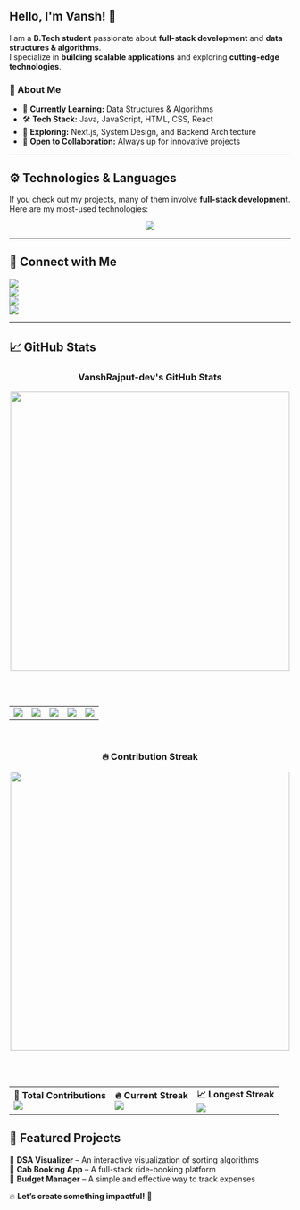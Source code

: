 <!-- Banner Section -->
 
## **Hello, I'm Vansh!** 👋  

I am a **B.Tech student** passionate about **full-stack development** and **data structures & algorithms**.  
I specialize in **building scalable applications** and exploring **cutting-edge technologies**.  

### **🔹 About Me**  
- 🎯 **Currently Learning:** Data Structures & Algorithms  
- 🛠️ **Tech Stack:** Java, JavaScript, HTML, CSS, React  
- 🚀 **Exploring:** Next.js, System Design, and Backend Architecture  
- 🤝 **Open to Collaboration:** Always up for innovative projects  

---

## **⚙️ Technologies & Languages**  

If you check out my projects, many of them involve **full-stack development**. Here are my most-used technologies:  

<p align="center">
  <img src="https://github-readme-stats.vercel.app/api/top-langs/?username=VanshRajput-dev&layout=compact&theme=dark" />
</p>

---

## **💼 Connect with Me**  

<p align="left">
  <a href="https://www.instagram.com/vanshrajputxd/">
    <img src="https://img.shields.io/badge/Instagram-222222?style=for-the-badge&logo=instagram&logoColor=white" />
  </a>
  <br>
  <a href="https://x.com/Vansh_Rajput_1">
    <img src="https://img.shields.io/badge/X-222222?style=for-the-badge&logo=x&logoColor=white" />
  </a>
  <br>
  <a href="https://www.linkedin.com/in/vansh-rajput-95348a270/">
    <img src="https://img.shields.io/badge/LinkedIn-222222?style=for-the-badge&logo=linkedin&logoColor=white" />
  </a>
  <br>
  <a href="mailto:vr7404560@gmail.com">
    <img src="https://img.shields.io/badge/Email-222222?style=for-the-badge&logo=gmail&logoColor=white" />
  </a>
</p>

---

## 📈 GitHub Stats  

<div align="center">
  
  ### **VanshRajput-dev's GitHub Stats**  
  <img src="https://github-readme-stats.vercel.app/api?username=VanshRajput-dev&show_icons=true&theme=dark" width="500"/>
  
  <br><br>

  <table>
    <tr>
      <td>
        <img src="https://img.shields.io/badge/⭐%20Total%20Stars-0-yellow?style=for-the-badge"/>
      </td>
      <td>
        <img src="https://img.shields.io/badge/📝%20Total%20Commits%20(2024)-47-brightgreen?style=for-the-badge"/>
      </td>
      <td>
        <img src="https://img.shields.io/badge/🔃%20Total%20PRs-0-blue?style=for-the-badge"/>
      </td>
      <td>
        <img src="https://img.shields.io/badge/🛠️%20Total%20Issues-0-red?style=for-the-badge"/>
      </td>
      <td>
        <img src="https://img.shields.io/badge/📆%20Contributed%20(Last%20Year)-1-purple?style=for-the-badge"/>
      </td>
    </tr>
  </table>

  <br>

  ### **🔥 Contribution Streak**  
  <img src="https://streak-stats.demolab.com?user=VanshRajput-dev&theme=dark&hide_border=false" width="500"/>

  <br><br>

  <table>
    <tr>
      <td>
        <strong>🔢 Total Contributions</strong>  
        <br>
        <img src="https://img.shields.io/badge/64-Contributions-orange?style=for-the-badge"/>
      </td>
      <td>
        <strong>🔥 Current Streak</strong>  
        <br>
        <img src="https://img.shields.io/badge/2-Days-red?style=for-the-badge"/>
      </td>
      <td>
        <strong>📈 Longest Streak</strong>  
        <br>
        <img src="https://img.shields.io/badge/6-Days-blue?style=for-the-badge"/>
      </td>
    </tr>
  </table>

</div>


## **🚀 Featured Projects**  

🔹 **DSA Visualizer** – An interactive visualization of sorting algorithms  
🔹 **Cab Booking App** – A full-stack ride-booking platform  
🔹 **Budget Manager** – A simple and effective way to track expenses  

🔥 **Let’s create something impactful!** 🚀
